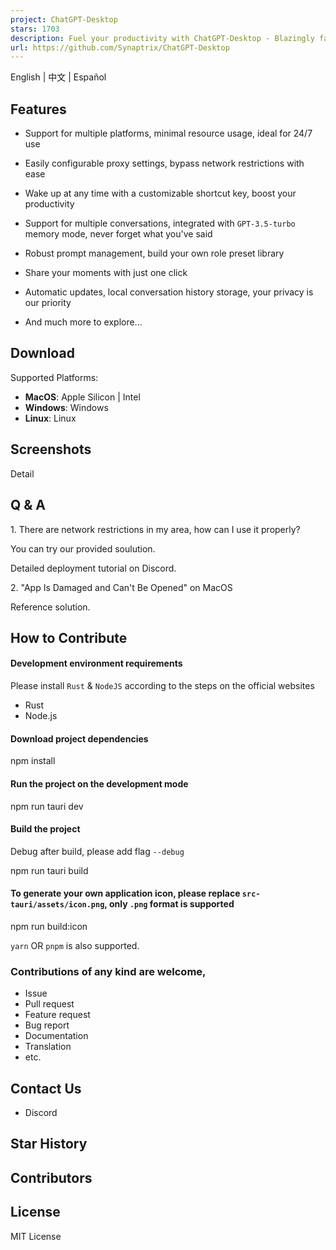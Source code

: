 ```yaml
---
project: ChatGPT-Desktop
stars: 1703
description: Fuel your productivity with ChatGPT-Desktop - Blazingly fast and supercharged!
url: https://github.com/Synaptrix/ChatGPT-Desktop
---
```


  

English | 中文 | Español

  

Features
--------

-   Support for multiple platforms, minimal resource usage, ideal for 24/7 use
    
-   Easily configurable proxy settings, bypass network restrictions with ease
    
-   Wake up at any time with a customizable shortcut key, boost your productivity
    
-   Support for multiple conversations, integrated with `GPT-3.5-turbo` memory mode, never forget what you've said
    
-   Robust prompt management, build your own role preset library
    
-   Share your moments with just one click
    
-   Automatic updates, local conversation history storage, your privacy is our priority
    
-   And much more to explore...
    

Download
--------

Supported Platforms:

-   **MacOS**: Apple Silicon | Intel
-   **Windows**: Windows
-   **Linux**: Linux

Screenshots
-----------

Detail

Q & A
-----

1\. There are network restrictions in my area, how can I use it properly?

You can try our provided soulution.

Detailed deployment tutorial on Discord.

2\. "App Is Damaged and Can't Be Opened" on MacOS

Reference solution.

How to Contribute
-----------------

#### Development environment requirements

Please install `Rust` & `NodeJS` according to the steps on the official websites

-   Rust
-   Node.js

#### Download project dependencies

npm install

#### Run the project on the development mode

npm run tauri dev

#### Build the project

Debug after build, please add flag `--debug`

npm run tauri build

#### To generate your own application icon, please replace `src-tauri/assets/icon.png`, only `.png` format is supported

npm run build:icon

`yarn` OR `pnpm` is also supported.

### Contributions of any kind are welcome,

-   Issue
-   Pull request
-   Feature request
-   Bug report
-   Documentation
-   Translation
-   etc.

Contact Us
----------

-   Discord

Star History
------------

Contributors
------------

License
-------

MIT License
